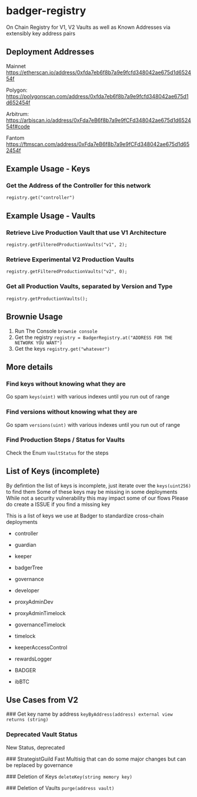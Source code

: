 # badger-registry
On Chain Registry for V1, V2 Vaults as well as Known Addresses via extensibly key address pairs


## Deployment Addresses

Mainnet
https://etherscan.io/address/0xfda7eb6f8b7a9e9fcfd348042ae675d1d652454f

Polygon:
https://polygonscan.com/address/0xfda7eb6f8b7a9e9fcfd348042ae675d1d652454f

Arbitrum:
https://arbiscan.io/address/0xFda7eB6f8b7a9e9fCFd348042ae675d1d652454f#code

Fantom
https://ftmscan.com/address/0xFda7eB6f8b7a9e9fCFd348042ae675d1d652454f

## Example Usage - Keys
### Get the Address of the Controller for this network
```registry.get("controller")```

## Example Usage - Vaults

### Retrieve Live Production Vault that use V1 Architecture

```registry.getFilteredProductionVaults("v1", 2);```

### Retrieve Experimental V2 Production Vaults
```registry.getFilteredProductionVaults("v2", 0);```

### Get all Production Vaults, separated by Version and Type
```registry.getProductionVaults();```

## Brownie Usage

1. Run The Console ```brownie console```
2. Get the registry ```registry = BadgerRegistry.at("ADDRESS FOR THE NETWORK YOU WANT")```
3. Get the keys ```registry.get("whatever")```


## More details

### Find keys without knowing what they are
Go spam `keys(uint)` with various indexes until you run out of range

### Find versions without knowing what they are
Go spam `versions(uint)` with various indexes until you run out of range

### Find Production Steps / Status for Vaults
Check the Enum `VaultStatus` for the steps


## List of Keys (incomplete)

By defintion the list of keys is incomplete, just iterate over the `keys(uint256)` to find them
Some of these keys may be missing in some deployments
While not a security vulnerability this may impact some of our flows
Please do create a ISSUE if you find a missing key

This is a list of keys we use at Badger to standardize cross-chain deployments

- controller
- guardian
- keeper
- badgerTree
- governance
- developer


- proxyAdminDev
- proxyAdminTimelock
- governanceTimelock
- timelock

- keeperAccessControl
- rewardsLogger

- BADGER
- ibBTC


## Use Cases from V2

### Get key name by address
`keyByAddress(address) external view returns (string)`

### Deprecated Vault Status
New Status, deprecated

### StrategistGuild
Fast Multisig that can do some major changes but can be replaced by governance

### Deletion of Keys
`deleteKey(string memory key)`

### Deletion of Vaults
`purge(address vault)`

